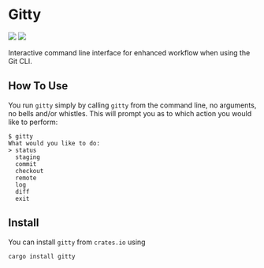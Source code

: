 # Gitty

[![](https://img.shields.io/crates/v/gitty)](https://crates.io/crates/gitty)
![](https://img.shields.io/crates/l/gitty.svg)

Interactive command line interface for enhanced workflow when using the Git CLI.

## How To Use
You run `gitty` simply by calling `gitty` from the command line, no arguments, no bells and/or whistles. This will prompt you as to which action you would like to perform:
```
$ gitty
What would you like to do:
> status
  staging
  commit
  checkout
  remote
  log
  diff
  exit
```

## Install 
You can install `gitty` from `crates.io` using
```
cargo install gitty
```
